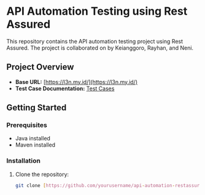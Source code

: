 # API Automation Testing using Rest Assured

This repository contains the API automation testing project using Rest Assured. The project is collaborated on by Keianggoro, Rayhan, and Neni.

## Project Overview

- **Base URL:** [https://l3n.my.id/](https://l3n.my.id/)
- **Test Case Documentation:** [Test Cases](https://docs.google.com/spreadsheets/d/1vOiRSU0w4vXTKcBU2CDNy3gBow6ha8OTchf0a5d4Ok0/edit)

## Getting Started

### Prerequisites

- Java installed
- Maven installed

### Installation

1. Clone the repository:

   ```bash
   git clone [https://github.com/yourusername/api-automation-restassured.git](https://github.com/Kelompok-2-Project/QE-API.git)https://github.com/Kelompok-2-Project/QE-API.git
